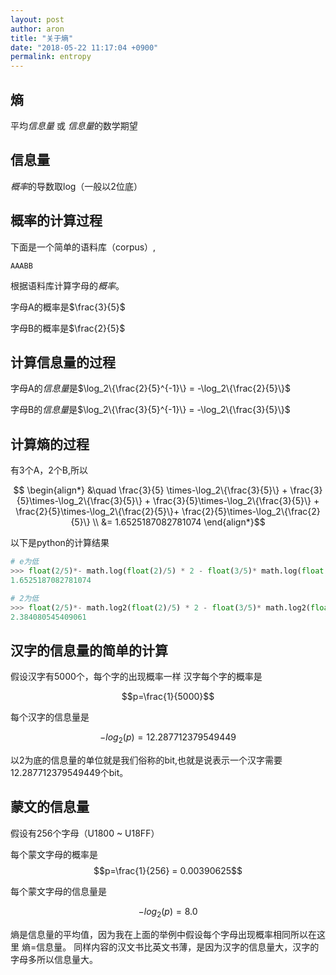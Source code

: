 ```yaml
---
layout: post
author: aron
title: "关于熵"
date: "2018-05-22 11:17:04 +0900"
permalink: entropy
---
```


## 熵

平均*信息量* 或 *信息量*的数学期望

## 信息量

*概率*的导数取log（一般以2位底）

## 概率的计算过程

下面是一个简单的语料库（corpus）,


```
AAABB
```


根据语料库计算字母的*概率*。

字母A的概率是$\frac{3}{5}$

字母B的概率是$\frac{2}{5}$

## 计算信息量的过程

字母A的*信息量*是$\log_2\{\frac{2}{5}^{-1}\} = -\log_2\{\frac{2}{5}\}$

字母B的*信息量*是$\log_2\{\frac{3}{5}^{-1}\} = -\log_2\{\frac{3}{5}\}$


## 计算熵的过程

有3个A，2个B,所以

$$  \begin{align*} &\quad \frac{3}{5} \times-\log_2\{\frac{3}{5}\} + \frac{3}{5}\times-\log_2\{\frac{3}{5}\} + \frac{3}{5}\times-\log_2\{\frac{3}{5}\} + \frac{2}{5}\times-\log_2\{\frac{2}{5}\}+ \frac{2}{5}\times-\log_2\{\frac{2}{5}\}  \\
&= 1.6525187082781074 \end{align*}$$

以下是python的计算结果

```python
# e为低
>>> float(2/5)*- math.log(float(2)/5) * 2 - float(3/5)* math.log(float(3)/5) * 3
1.6525187082781074

# 2为低
>>> float(2/5)*- math.log2(float(2)/5) * 2 - float(3/5)* math.log2(float(3)/5) * 3
2.384080545409061
```

## 汉字的信息量的简单的计算

假设汉字有5000个，每个字的出现概率一样
汉字每个字的概率是

$$p=\frac{1}{5000}$$

每个汉字的信息量是

$$-log_2(p)= 12.287712379549449$$

以2为底的信息量的单位就是我们俗称的bit,也就是说表示一个汉字需要12.287712379549449个bit。

## 蒙文的信息量

假设有256个字母（U1800 ~ U18FF）

每个蒙文字母的概率是
$$p=\frac{1}{256} = 0.00390625$$


每个蒙文字母的信息量是

$$-log_2(p)= 8.0$$

熵是信息量的平均值，因为我在上面的举例中假设每个字母出现概率相同所以在这里 熵=信息量。
同样内容的汉文书比英文书薄，是因为汉字的信息量大，汉字的字母多所以信息量大。
